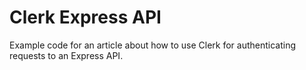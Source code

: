 # Clerk Express API

Example code for an article about how to use Clerk for authenticating requests to an Express API.